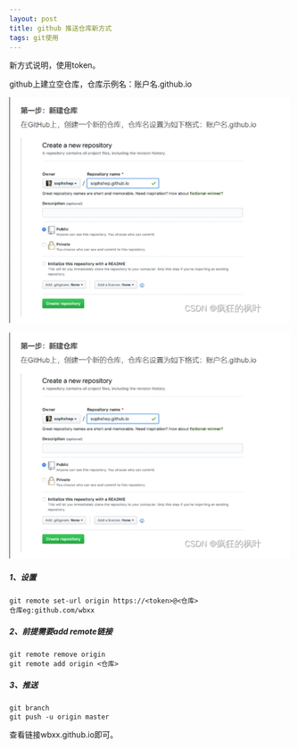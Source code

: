 ```yaml
---
layout: post
title: github 推送仓库新方式
tags: git使用
---
```


新方式说明，使用token。

github上建立空仓库，仓库示例名：账户名.github.io

![img](/assets/images/github-newRep.png)

![img](/assets/images/github-newRep.png)

##### 1、设置

```
git remote set-url origin https://<token>@<仓库>
仓库eg:github.com/wbxx
```

##### 2、前提需要add remote链接

```
git remote remove origin
git remote add origin <仓库>
```

##### 3、推送

```
git branch
git push -u origin master
```

查看链接wbxx.github.io即可。